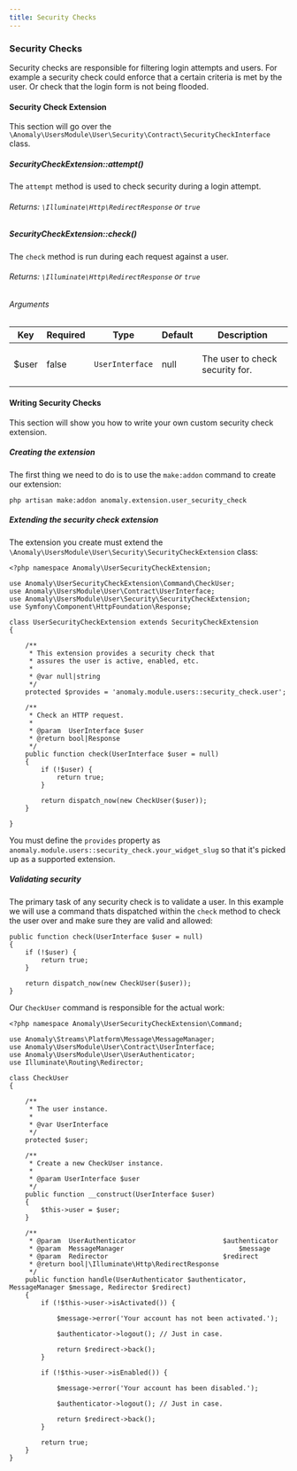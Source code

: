 ```yaml
---
title: Security Checks
---
```


### Security Checks

Security checks are responsible for filtering login attempts and users. For example a security check could enforce that a certain criteria is met by the user. Or check that the login form is not being flooded.

#### Security Check Extension

This section will go over the `\Anomaly\UsersModule\User\Security\Contract\SecurityCheckInterface` class.

##### SecurityCheckExtension::attempt()

The `attempt` method is used to check security during a login attempt.

###### Returns: `\Illuminate\Http\RedirectResponse` or `true`

##### SecurityCheckExtension::check()

The `check` method is run during each request against a user.

###### Returns: `\Illuminate\Http\RedirectResponse` or `true`

###### Arguments

<table class="table table-bordered table-striped">

<thead>

<tr>

<th>Key</th>

<th>Required</th>

<th>Type</th>

<th>Default</th>

<th>Description</th>

</tr>

</thead>

<tbody>

<tr>

<td>

$user

</td>

<td>

false

</td>

<td>

`UserInterface`

</td>

<td>

null

</td>

<td>

The user to check security for.

</td>

</tr>

</tbody>

</table>

#### Writing Security Checks

This section will show you how to write your own custom security check extension.

##### Creating the extension

The first thing we need to do is to use the `make:addon` command to create our extension:

    php artisan make:addon anomaly.extension.user_security_check

##### Extending the security check extension

The extension you create must extend the `\Anomaly\UsersModule\User\Security\SecurityCheckExtension` class:

    <?php namespace Anomaly\UserSecurityCheckExtension;

    use Anomaly\UserSecurityCheckExtension\Command\CheckUser;
    use Anomaly\UsersModule\User\Contract\UserInterface;
    use Anomaly\UsersModule\User\Security\SecurityCheckExtension;
    use Symfony\Component\HttpFoundation\Response;

    class UserSecurityCheckExtension extends SecurityCheckExtension
    {

        /**
         * This extension provides a security check that
         * assures the user is active, enabled, etc.
         *
         * @var null|string
         */
        protected $provides = 'anomaly.module.users::security_check.user';

        /**
         * Check an HTTP request.
         *
         * @param  UserInterface $user
         * @return bool|Response
         */
        public function check(UserInterface $user = null)
        {
            if (!$user) {
                return true;
            }

            return dispatch_now(new CheckUser($user));
        }

    }

You must define the `provides` property as `anomaly.module.users::security_check.your_widget_slug` so that it's picked up as a supported extension.

##### Validating security

The primary task of any security check is to validate a user. In this example we will use a command thats dispatched within the `check` method to check the user over and make sure they are valid and allowed:

    public function check(UserInterface $user = null)
    {
        if (!$user) {
            return true;
        }

        return dispatch_now(new CheckUser($user));
    }

Our `CheckUser` command is responsible for the actual work:

    <?php namespace Anomaly\UserSecurityCheckExtension\Command;

    use Anomaly\Streams\Platform\Message\MessageManager;
    use Anomaly\UsersModule\User\Contract\UserInterface;
    use Anomaly\UsersModule\User\UserAuthenticator;
    use Illuminate\Routing\Redirector;

    class CheckUser
    {

        /**
         * The user instance.
         *
         * @var UserInterface
         */
        protected $user;

        /**
         * Create a new CheckUser instance.
         *
         * @param UserInterface $user
         */
        public function __construct(UserInterface $user)
        {
            $this->user = $user;
        }

        /**
         * @param  UserAuthenticator                      $authenticator
         * @param  MessageManager                             $message
         * @param  Redirector                             $redirect
         * @return bool|\Illuminate\Http\RedirectResponse
         */
        public function handle(UserAuthenticator $authenticator, MessageManager $message, Redirector $redirect)
        {
            if (!$this->user->isActivated()) {

                $message->error('Your account has not been activated.');

                $authenticator->logout(); // Just in case.

                return $redirect->back();
            }

            if (!$this->user->isEnabled()) {

                $message->error('Your account has been disabled.');

                $authenticator->logout(); // Just in case.

                return $redirect->back();
            }

            return true;
        }
    }
